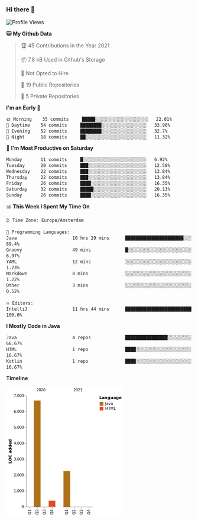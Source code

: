 ### Hi there 👋


<!--START_SECTION:waka-->
![Profile Views](http://img.shields.io/badge/Profile%20Views-0-blue)

**🐱 My Github Data** 

> 🏆 45 Contributions in the Year 2021
 > 
> 📦 7.8 kB Used in Github's Storage 
 > 
> 🚫 Not Opted to Hire
 > 
> 📜 19 Public Repositories 
 > 
> 🔑 5 Private Repositories  
 > 
**I'm an Early 🐤** 

```text
🌞 Morning    35 commits     █████░░░░░░░░░░░░░░░░░░░░   22.01% 
🌆 Daytime    54 commits     ████████░░░░░░░░░░░░░░░░░   33.96% 
🌃 Evening    52 commits     ████████░░░░░░░░░░░░░░░░░   32.7% 
🌙 Night      18 commits     ██░░░░░░░░░░░░░░░░░░░░░░░   11.32%

```
📅 **I'm Most Productive on Saturday** 

```text
Monday       11 commits     █░░░░░░░░░░░░░░░░░░░░░░░░   6.92% 
Tuesday      20 commits     ███░░░░░░░░░░░░░░░░░░░░░░   12.58% 
Wednesday    22 commits     ███░░░░░░░░░░░░░░░░░░░░░░   13.84% 
Thursday     22 commits     ███░░░░░░░░░░░░░░░░░░░░░░   13.84% 
Friday       26 commits     ████░░░░░░░░░░░░░░░░░░░░░   16.35% 
Saturday     32 commits     █████░░░░░░░░░░░░░░░░░░░░   20.13% 
Sunday       26 commits     ████░░░░░░░░░░░░░░░░░░░░░   16.35%

```


📊 **This Week I Spent My Time On** 

```text
⌚︎ Time Zone: Europe/Amsterdam

💬 Programming Languages: 
Java                     10 hrs 29 mins      ██████████████████████░░░   89.4% 
Groovy                   49 mins             █░░░░░░░░░░░░░░░░░░░░░░░░   6.97% 
YAML                     12 mins             ░░░░░░░░░░░░░░░░░░░░░░░░░   1.73% 
Markdown                 8 mins              ░░░░░░░░░░░░░░░░░░░░░░░░░   1.22% 
Other                    3 mins              ░░░░░░░░░░░░░░░░░░░░░░░░░   0.52%

🔥 Editors: 
IntelliJ                 11 hrs 44 mins      █████████████████████████   100.0%

```

**I Mostly Code in Java** 

```text
Java                     4 repos             ████████████████░░░░░░░░░   66.67% 
HTML                     1 repo              ████░░░░░░░░░░░░░░░░░░░░░   16.67% 
Kotlin                   1 repo              ████░░░░░░░░░░░░░░░░░░░░░   16.67%

```


**Timeline**

![Chart not found](https://raw.githubusercontent.com/powercasgamer/powercasgamer/master/charts/bar_graph.png) 


<!--END_SECTION:waka-->
